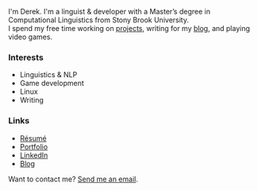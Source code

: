 I'm Derek. I'm a linguist & developer with a Master’s degree in Computational Linguistics from Stony Brook University.  
I spend my free time working on [projects](https://www.derekandersen.net/projects), writing for my [blog](https://www.derekandersen.net/blog), and playing video games.

### Interests

- Linguistics & NLP
- Game development
- Linux
- Writing

### Links

- [Résumé](https://dechrissen.github.io/assets/resume.pdf)
- [Portfolio](https://dechrissen.github.io/)
- [LinkedIn](https://www.linkedin.com/in/derekcandersen/)
- [Blog](https://www.derekandersen.net/blog)

Want to contact me? [Send me an email](mailto:mail@derekandersen.net).
